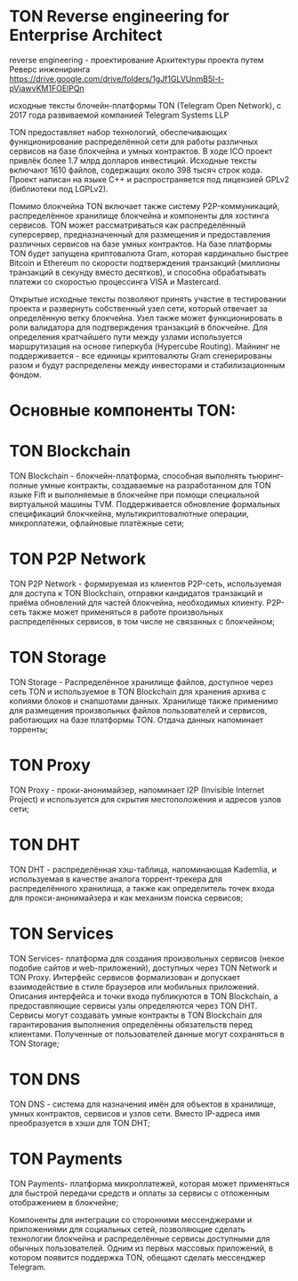 # TON Reverse engineering for Enterprise Architect
reverse engineering - проектирование Архитектуры проекта путем Реверс инжениринга
https://drive.google.com/drive/folders/1gJf1GLVUnmB5l-t-pViawvKM1FOElPQn

исходные тексты блочейн-платформы TON (Telegram Open Network), с 2017 года развиваемой компанией Telegram Systems LLP  

TON предоставляет набор технологий, обеспечивающих функционирование распределённой сети для работы различных сервисов на базе блокчейна и умных контрактов. 
В ходе ICO проект привлёк более 1.7 млрд долларов инвестиций. 
Исходные тексты включают 1610 файлов, содержащих около 398 тысяч строк кода. 
Проект написан на языке C++ и распространяется под лицензией GPLv2 (библиотеки под LGPLv2).

Помимо блокчейна TON включает также систему P2P-коммуникаций, распределённое хранилище блокчейна и компоненты для хостинга сервисов. TON может рассматриваться как распределённый суперсервер, предназначенный для размещения и предоставления различных сервисов на базе умных контрактов. На базе платформы TON будет запущена криптовалюта Gram, которая кардинально быстрее Bitcoin и Ethereum по скорости подтверждения транзакций (миллионы транзакций в секунду вместо десятков), и способна обрабатывать платежи со скоростью процессинга VISA и Mastercard.

Открытые исходные тексты позволяют принять участие в тестировании проекта и развернуть собственный узел сети, который отвечает за определённую ветку блокчейна. Узел также может функционировать в роли валидатора для подтверждения транзакций в блокчейне. Для определения кратчайшего пути между узлами используется маршрутизация на основе гиперкуба (Hypercube Routing). Майнинг не поддерживается - все единицы криптовалюты Gram сгенерированы разом и будут распределены между инвесторами и стабилизационным фондом.

# Основные компоненты TON:

# TON Blockchain  
TON Blockchain - блокчейн-платформа, способная выполнять тьюринг-полные умные контракты, создаваемые на разработанном для TON языке Fift и выполняемые в блокчейне при помощи специальной виртуальной машины TVM. Поддерживается обновление формальных спецификаций блокчкейна, мультикриптовалютные операции, микроплатежи, офлайновые платёжные сети;  

# TON P2P Network  
TON P2P Network - формируемая из клиентов P2P-сеть, используемая для доступа к TON Blockchain, отправки кандидатов транзакций и приёма обновлений для частей блокчейна, необходимых клиенту. P2P-сеть также может применяться в работе произвольных распределённых сервисов, в том числе не связанных с блокчейном;  

# TON Storage   
TON Storage - Распределённое хранилище файлов, доступное через сеть TON и используемое в TON Blockchain для хранения архива с копиями блоков и снапшотами данных. Хранилище также применимо для размещения произвольных файлов пользователей и сервисов, работающих на базе платформы TON. Отдача данных напоминает торренты;  

# TON Proxy  
TON Proxy - проки-анонимайзер, напоминает I2P (Invisible Internet Project) и используется для скрытия местоположения и адресов узлов сети;  

# TON DHT  
TON DHT - распределённая хэш-таблица, напоминающая Kademlia, и используемая в качестве аналога торрент-трекера для распределённого хранилища, а также как определитель точек входа для прокси-анонимайзера и как механизм поиска сервисов;  

# TON Services  
TON Services- платформа для создания произвольных сервисов (некое подобие сайтов и web-приложений), доступных через TON Network и TON Proxy. Интерфейс сервисов формализован и допускает взаимодействие в стиле браузеров или мобильных приложений. Описания интерфейса и точки входа публикуются в TON Blockchain, а предоставляющие сервисы узлы определяются через TON DHT. Сервисы могут создавать умные контракты в TON Blockchain для гарантирования выполнения определённы обязательств перед клиентами. Полученные от пользователей данные могут сохраняться в TON Storage;  

# TON DNS  
TON DNS - система для назначения имён для объектов в хранилище, умных контрактов, сервисов и узлов сети. Вместо IP-адреса имя преобразуется в хэши для TON DHT;  

# TON Payments  
TON Payments- платформа микроплатежей, которая может применяться для быстрой передачи средств и оплаты за сервисы с отложенным отображением в блокчейне;  

Компоненты для интеграции со сторонними мессенджерами и приложениями для социальных сетей, позволяющие сделать технологии блокчейна и распределённые сервисы доступными для обычных пользователей. Одним из первых массовых приложений, в котором появится поддержка TON, обещают сделать мессенджер Telegram.
